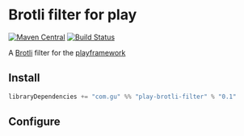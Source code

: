 # Brotli filter for play

[![Maven Central](https://maven-badges.herokuapp.com/maven-central/com.gu/play-brotli-filter_2.11/badge.svg)](https://maven-badges.herokuapp.com/maven-central/com.gu/play-brotli-filter_2.11) [![Build Status](https://travis-ci.org/guardian/play-brotli-filter.svg?branch=master)](https://travis-ci.org/guardian/play-brotli-filter)

A [Brotli](https://opensource.googleblog.com/2015/09/introducing-brotli-new-compression.html) filter for the [playframework](https://www.playframework.com/)


## Install

```scala
libraryDependencies += "com.gu" %% "play-brotli-filter" % "0.1"
```


## Configure

